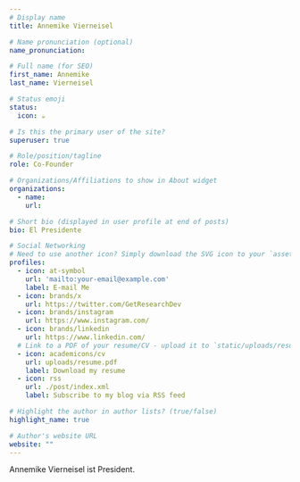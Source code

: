 ```yaml
---
# Display name
title: Annemike Vierneisel

# Name pronunciation (optional)
name_pronunciation:

# Full name (for SEO)
first_name: Annemike 
last_name: Vierneisel

# Status emoji
status:
  icon: ☕️

# Is this the primary user of the site?
superuser: true

# Role/position/tagline
role: Co-Founder

# Organizations/Affiliations to show in About widget
organizations:
  - name: 
    url: 

# Short bio (displayed in user profile at end of posts)
bio: El Presidente

# Social Networking
# Need to use another icon? Simply download the SVG icon to your `assets/media/icons/` folder.
profiles:
  - icon: at-symbol
    url: 'mailto:your-email@example.com'
    label: E-mail Me
  - icon: brands/x
    url: https://twitter.com/GetResearchDev
  - icon: brands/instagram
    url: https://www.instagram.com/
  - icon: brands/linkedin
    url: https://www.linkedin.com/
  # Link to a PDF of your resume/CV - upload it to `static/uploads/resume.pdf`
  - icon: academicons/cv
    url: uploads/resume.pdf
    label: Download my resume
  - icon: rss
    url: ./post/index.xml
    label: Subscribe to my blog via RSS feed

# Highlight the author in author lists? (true/false)
highlight_name: true

# Author's website URL
website: ""
---
```


Annemike Vierneisel ist President.

